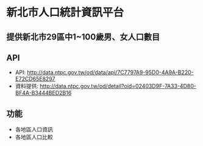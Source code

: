 # 新北市人口統計資訊平台
## 提供新北市29區中1~100歲男、女人口數目
## API 
- API: http://data.ntpc.gov.tw/od/data/api/7C7797A9-95D0-4A9A-B220-E72CD65E8297
- 資料提供: http://data.ntpc.gov.tw/od/detail?oid=02403D9F-7A33-4D80-BF4A-B3444BED2B16  
## 功能
- 各地區人口資訊
- 各地區人口比較
